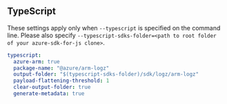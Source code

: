 ## TypeScript

These settings apply only when `--typescript` is specified on the command line.
Please also specify `--typescript-sdks-folder=<path to root folder of your azure-sdk-for-js clone>`.

``` yaml $(typescript)
typescript:
  azure-arm: true
  package-name: "@azure/arm-logz"
  output-folder: "$(typescript-sdks-folder)/sdk/logz/arm-logz"
  payload-flattening-threshold: 1
  clear-output-folder: true
  generate-metadata: true
```
